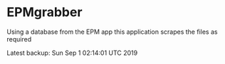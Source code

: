 # EPMgrabber
Using a database from the EPM app this application scrapes the files as required


Latest backup: Sun Sep 1 02:14:01 UTC 2019
